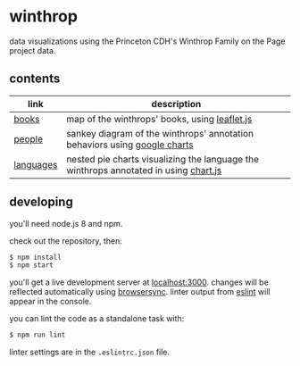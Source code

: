 # winthrop
data visualizations using the Princeton CDH's Winthrop Family on the Page project data.

## contents

| link | description |
|-|-|
| [books](https://thatbudakguy.github.io/winthrop/map) | map of the winthrops' books, using [leaflet.js](http://leafletjs.com/) |
| [people](https://thatbudakguy.github.io/winthrop/people) | sankey diagram of the winthrops' annotation behaviors using [google charts](https://developers.google.com/chart/)|
| [languages](https://thatbudakguy.github.io/winthrop/lang) | nested pie charts visualizing the language the winthrops annotated in using [chart.js](http://www.chartjs.org)|

## developing
you'll need node.js 8 and npm.

check out the repository, then:

```sh
$ npm install
$ npm start
```

you'll get a live development server at [localhost:3000](http://localhost:3000). changes will be reflected automatically using [browsersync](https://www.browsersync.io/). linter output from [eslint](https://eslint.org/) will appear in the console.

you can lint the code as a standalone task with:

```sh
$ npm run lint
```

linter settings are in the `.eslintrc.json` file.
